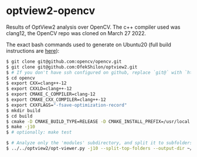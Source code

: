 # optview2-opencv
Results of OptView2 analysis over OpenCV. The c++ compiler used was clang12, the OpenCV repo was cloned on March 27 2022.


The exact bash commands used to generate on Ubuntu20 (full build instructions are [here](https://linuxize.com/post/how-to-install-opencv-on-ubuntu-18-04/#install-opencv-from-the-ubuntu-repository)):

```bash
$ git clone git@github.com:opencv/opencv.git
$ git clone git@github.com:OfekShilon/optview2.git
$ # If you don't have ssh configured on github, replace `git@` with `https://`
$ cd opencv
$ export CXX=clang++-12
$ export CXXLD=clang++-12
$ export CMAKE_C_COMPILER=clang-12
$ export CMAKE_CXX_COMPILER=clang++-12
$ export CXXFLAGS="-fsave-optimization-record"
$ mkdir build 
$ cd build
$ cmake -D CMAKE_BUILD_TYPE=RELEASE -D CMAKE_INSTALL_PREFIX=/usr/local -D INSTALL_C_EXAMPLES=OFF -D INSTALL_PYTHON_EXAMPLES=OFF -D OPENCV_GENERATE_PKGCONFIG=OFF -D BUILD_EXAMPLES=OFF ..
$ make -j10
$ # optionally: make test

$ # Analyze only the 'modules' subdirectory, and split it to subfolders to make memory requirements feasible:
$ ../../optview2/opt-viewer.py -j10 --split-top-folders --output-dir ~/html/opencv99 --source-dir .. ./modules
```
